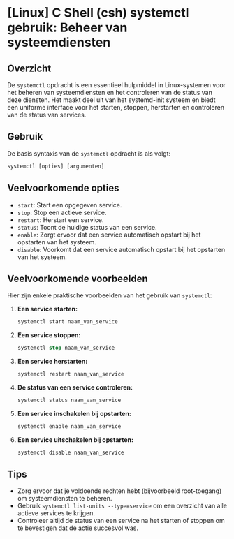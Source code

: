 # [Linux] C Shell (csh) systemctl gebruik: Beheer van systeemdiensten

## Overzicht
De `systemctl` opdracht is een essentieel hulpmiddel in Linux-systemen voor het beheren van systeemdiensten en het controleren van de status van deze diensten. Het maakt deel uit van het systemd-init systeem en biedt een uniforme interface voor het starten, stoppen, herstarten en controleren van de status van services.

## Gebruik
De basis syntaxis van de `systemctl` opdracht is als volgt:

```csh
systemctl [opties] [argumenten]
```

## Veelvoorkomende opties
- `start`: Start een opgegeven service.
- `stop`: Stop een actieve service.
- `restart`: Herstart een service.
- `status`: Toont de huidige status van een service.
- `enable`: Zorgt ervoor dat een service automatisch opstart bij het opstarten van het systeem.
- `disable`: Voorkomt dat een service automatisch opstart bij het opstarten van het systeem.

## Veelvoorkomende voorbeelden
Hier zijn enkele praktische voorbeelden van het gebruik van `systemctl`:

1. **Een service starten:**
   ```csh
   systemctl start naam_van_service
   ```

2. **Een service stoppen:**
   ```csh
   systemctl stop naam_van_service
   ```

3. **Een service herstarten:**
   ```csh
   systemctl restart naam_van_service
   ```

4. **De status van een service controleren:**
   ```csh
   systemctl status naam_van_service
   ```

5. **Een service inschakelen bij opstarten:**
   ```csh
   systemctl enable naam_van_service
   ```

6. **Een service uitschakelen bij opstarten:**
   ```csh
   systemctl disable naam_van_service
   ```

## Tips
- Zorg ervoor dat je voldoende rechten hebt (bijvoorbeeld root-toegang) om systeemdiensten te beheren.
- Gebruik `systemctl list-units --type=service` om een overzicht van alle actieve services te krijgen.
- Controleer altijd de status van een service na het starten of stoppen om te bevestigen dat de actie succesvol was.